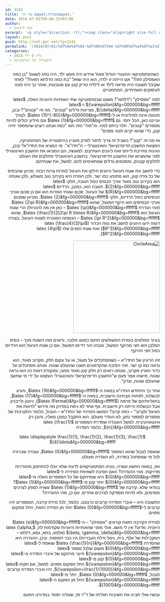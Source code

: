 ```yaml
---
id: 1242
title: 'מה זה &quot;אפסילון&quot;'
date: 2014-07-01T00:08:23+03:00
author:
  - אנה ליזהטוב
excerpt: '<p style="direction: rtl;"><img class="alignright size-full wp-image-1347" src="http://net-gar.net/wp-content/uploads/2014/06/eps.png" alt="eps" width="150" height="100" />כשהמתמטיקאי ההונגרי הגדול פאול ארדש היה פוגש ילד, היה נוהג לשאול "בן כמה האפסילון הזה?" אם הייתה זו ילדה, הוא היה שואל "בת כמה הדלתא הזאת?" לאחר שקיבל תשובה היה מראה לילד או לילדה טריק קטן עם מטבעות, ואחר כך היה פונה לעיסוקים האמיתיים, המתמטיים. למה "אפסילון" ו"דלתא"?</p>'
layout: post
guid: http://net-gar.net/?p=1242
permalink: '/2014/07/01/%d7%9e%d7%94-%d7%96%d7%94-%d7%90%d7%a4%d7%a1%d7%99%d7%9c%d7%95%d7%9f/'
categories:
  - גליון 6 יולי 2014
  - היסטוריה של המתמטיקה
---
```

<p style="direction: rtl;">
   כשהמתמטיקאי ההונגרי הגדול פאול ארדש היה פוגש ילד, היה נוהג לשאול "בן כמה האפסילון הזה?" אם הייתה זו ילדה, הוא היה שואל "בת כמה הדלתא הזאת?" לאחר שקיבל תשובה היה מראה לילד או לילדה טריק קטן עם מטבעות, ואחר כך היה פונה לעיסוקים האמיתיים, המתמטיים.
</p>

<p style="direction: rtl;">
  למה "אפסילון" ו"דלתא"? משום שבמתמטיקה שתי האותיות היווניות האלה, $latex {\varepsilon}&fg=000000&bg=ffffff$ ו-$latex {\delta}&fg=000000&bg=ffffff$, מציינות גדלים "קטנים". מה זה "קטנים"? ובכן, הכוונה אינה למיליונית או ל-$latex {10^{-80}}&fg=000000&bg=ffffff$. לצורך ענייננו כאן, הכל יחסי. גם $latex {1}&fg=000000&bg=ffffff$ וגם מיליון יכולים להיות מספרים "קטנים". תלוי ביחס למה. וה"מה" הזה הוא "כמה אנחנו רוצים שהמספר יהיה קטן, כדי שהוא יקיים תנאי מסוים"
</p>

<p style="direction: rtl;">
  אז מה זה "קטן"? בשביל זה צריך לחזור לפרק מעניין בהיסטוריה של המתמטיקה, המצאת החשבון הדיפרנציאלי והאינטגרלי &#8211; ה"חדו"א". מי המציא את החדו"א? ובכן, הגינות מחייבת לייחס זאת ליוונים העתיקים. למעשה, הם המציאו את החשבון האינטגרלי לפני שהמציאו את החשבון הדיפרנציאלי. בחשבון האינטגרלי מחלקים את העולם לחלקים קטנים, ומסכמים גדלים שמתאימים להם. למשל, את שטחיהם.
</p>

<p style="direction: rtl;">
  כדי לחשב את שטח העיגול היוונים חילקו את העיגול לגזרות צרות רבות. מכיוון שהבסיס של כל גזרה קטן, הוא מתנהג כמו ישר, ולכן הגזרה היא בקירוב טוב משולש, ולכן שטחה הוא בקירוב טוב מאוד אורך הבסיס כפול הגובה, חלקי $latex {2}&fg=000000&bg=ffffff$. הגובה הוא, כמובן, הרדיוס $latex {R}&fg=000000&bg=ffffff$ של העיגול. סכום שטחי הגזרות הוא אם כן סכום אורכי הבסיסים כפול הרדיוס, חלקי $latex {2}&fg=000000&bg=ffffff$. ומכיוון שסכום אורכי הבסיסים הוא היקף המעגל, שהוא $latex {2\pi R}&fg=000000&bg=ffffff$ (זוהי הגדרת $latex {\pi}&fg=000000&bg=ffffff$ &#8211; כאן אין מה להוכיח!) הרי שטח העיגול הוא $latex {\frac{1}{2}2\pi R \times R}&fg=000000&bg=ffffff$, שהוא $latex {\pi R^2}&fg=000000&bg=ffffff$ &#8211; הנוסחה המוכרת לשטח העיגול. בצורה דומה ידעו היוונים לחשב את נפח הכדור ($latex {\frac{4}{3}\pi R^3}&fg=000000&bg=ffffff$) ואת שטח הפנים שלו ($latex {4\pi R^2}&fg=000000&bg=ffffff$).
</p>

<p style="direction: rtl;">
  <img class="aligncenter size-medium wp-image-1362" src="http://net-gar.net/wp-content/uploads/2014/07/CircleArea-282x300.gif" alt="CircleArea" width="282" height="300" />
</p>

<p style="direction: rtl;">
  בציור ממלאים בעזרת המשולשים תחום כמעט מלבני, ורואים מהו השטח מכך &#8211; בסיס המלבן הוא חצי מהיקף המעגל, וגובהו הור רדיוס המעגל. אם כן שטח העיגול הוא הרדיוס כפול חצי ההיקף.
</p>

<p style="direction: rtl;">
  זהו הרעיון של החדו"א &#8211; כשמסתכלים על מעגל, או על עקום חלק, מקרוב מאוד, הוא נראה כמו קו ישר. זוהי הסיבה שהקדמונים חשבו שהעולם שטוח. אנחנו מסתכלים על כדור הארץ מקרוב, ואנחנו רואים רק חלק קטן מאוד ממנו, ומנקודת ראות כזו הוא נראה שטוח. מישהו אמר פעם ש"החשבון הדיפרנציאלי והאינטגרלי הומצאו על ידי מי שחשב שהעולם שטוח, וצדק".
</p>

<p style="direction: rtl;">
  אחר כך התחדש החדו"א במאה ה-$latex {16}&fg=000000&bg=ffffff$, והגיע לבשלות, לפחות מבחינה חישובית, במאה ה-$latex {17}&fg=000000&bg=ffffff$, בתגליותיהם של פרמה ($latex {Fermat}&fg=000000&bg=ffffff$), ניוטון ולייבניץ. אבל הבשלות הייתה רק חישובית. אף אחד לא ניסח במדויק מה פירוש "לראות את העיגול מקרוב" &#8211; כמה קרוב? המושג המרכזי של החדו"א &#8211; הגבול, כלומר התקרבות של מספרים למספר נתון, לא הוגדר מעולם. הוא התקבל כמובן מאליו, והובן רק אינטואיטיבית. למשל העובדה שסדרת המספרים $latex {\frac{1}{n}}&fg=000000&bg=ffffff$, כלומר הסדרה
</p>

<p style="direction: rtl;" align="center">
  $latex \displaystyle \frac{1}{1}, \frac{1}{2}, \frac{1}{3}, \frac{1}{4}\ldots&fg=000000&bg=ffffff$
</p>

<p style="direction: rtl;">
  שואפת לגבול שהוא המספר $latex {0}&fg=000000&bg=ffffff$, עובדה שברורה לכל מי שמסתכל בסדרה, לא הוגדרה מעולם.
</p>

<p style="direction: rtl;">
  ואז, במאה התשע עשרה, נוכחו המתמטיקאים לדעת שלא יוכלו להתחמק מהגדרות מדויקות. מהי ההגדרה? האם הסיבה לשאיפת הסידרה ל-$latex {0}&fg=000000&bg=ffffff$ היא שמרחקם של כל המספרים האלה מ-$latex {0}&fg=000000&bg=ffffff$ יותר קטן מ-$latex {1}&fg=000000&bg=ffffff$? בוודאי שלא. קירבה של $latex {1}&fg=000000&bg=ffffff$ עשויה לספק לצרכים מסוימים, ולא להיות מספיקה לצרכים אחרים. אם כן, מהי ההגדרה?
</p>

<p style="direction: rtl;">
  התשובה היא &#8211; איברי הסדרה קרובים <em>כרצוננו</em>. כלומר, לכל מידת קירבה, המספרים יהיו קרובים ל-$latex {0}&fg=000000&bg=ffffff$ יותר מן המידה הזאת, החל ממקום מסוים.
</p>

<p style="direction: rtl;">
  למידת הקירבה הזאת קוראים "אפסילון" &#8211; ה-$latex {e}&fg=000000&bg=ffffff$ היוונית. מדוע? אין לי מושג. אולי מפני שהאותיות היווניות שקודמות לה, $latex {\alpha, \beta, \gamma, \delta}&fg=000000&bg=ffffff$ (אלפא, בתא, גמא, דלתא &#8211; המקבילות של אלף, בית, גימל ודלת העבריות) היו כבר תפוסות. ובכן, ההגדרה היא שהסדרה $latex {\frac{1}{n}}&fg=000000&bg=ffffff$ שואפת ל-$latex {0}&fg=000000&bg=ffffff$ משום שלכל מספר $latex {\varepsilon}&fg=000000&bg=ffffff$ חיובי מרחקם של איברי הסדרה מ-$latex {0}&fg=000000&bg=ffffff$ קטן מ-$latex {\varepsilon}&fg=000000&bg=ffffff$ החל ממקום מסוים. למשל, אם תקחו $latex {\varepsilon=\frac{1}{1000}}&fg=000000&bg=ffffff$, יהיו איברי הסדרה קרובים לגבול, $latex {0}&fg=000000&bg=ffffff$, יותר מ-$latex {\varepsilon}&fg=000000&bg=ffffff$ החל מן המקום ה-$latex {1001}&fg=000000&bg=ffffff$.
</p>

<p style="direction: rtl;">
  עכשיו אולי תבינו את חשיבות תגליתו של ד"ר פז, שעליה יסופר במדורנו הפעם.
</p>